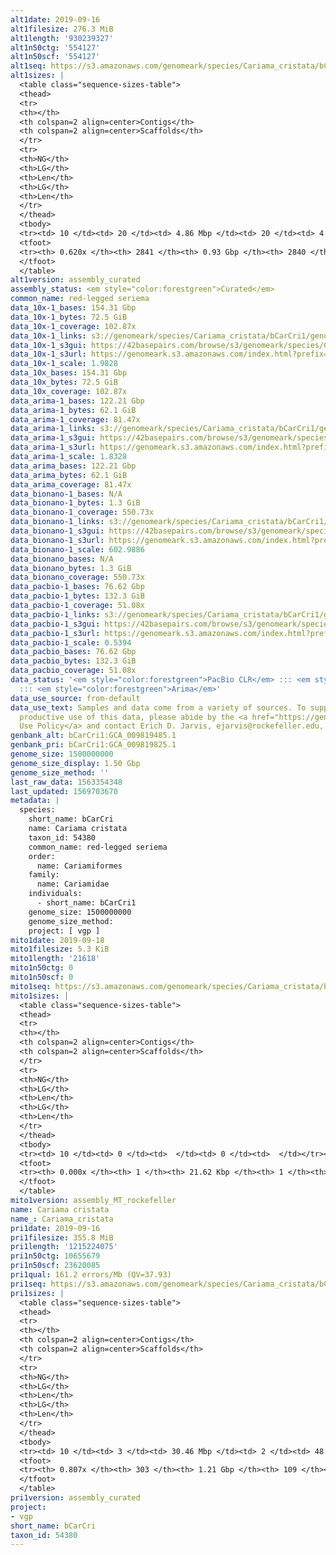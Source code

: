 ```yaml
---
alt1date: 2019-09-16
alt1filesize: 276.3 MiB
alt1length: '930239327'
alt1n50ctg: '554127'
alt1n50scf: '554127'
alt1seq: https://s3.amazonaws.com/genomeark/species/Cariama_cristata/bCarCri1/assembly_curated/bCarCri1.alt.cur.20190916.fasta.gz
alt1sizes: |
  <table class="sequence-sizes-table">
  <thead>
  <tr>
  <th></th>
  <th colspan=2 align=center>Contigs</th>
  <th colspan=2 align=center>Scaffolds</th>
  </tr>
  <tr>
  <th>NG</th>
  <th>LG</th>
  <th>Len</th>
  <th>LG</th>
  <th>Len</th>
  </tr>
  </thead>
  <tbody>
  <tr><td> 10 </td><td> 20 </td><td> 4.86 Mbp </td><td> 20 </td><td> 4.86 Mbp </td></tr><tr><td> 20 </td><td> 59 </td><td> 3.14 Mbp </td><td> 59 </td><td> 3.14 Mbp </td></tr><tr><td> 30 </td><td> 121 </td><td> 1.95 Mbp </td><td> 121 </td><td> 1.95 Mbp </td></tr><tr><td> 40 </td><td> 217 </td><td> 1.22 Mbp </td><td> 217 </td><td> 1.22 Mbp </td></tr><tr style="background-color:#cccccc;"><td> 50 </td><td> 395 </td><td> 0.55 Mbp </td><td> 395 </td><td> 0.55 Mbp </td></tr><tr><td> 60 </td><td> 1785 </td><td> 43.71 Kbp </td><td> 1784 </td><td> 43.71 Kbp </td></tr><tr><td> 70 </td><td> 0 </td><td>  </td><td> 0 </td><td>  </td></tr><tr><td> 80 </td><td> 0 </td><td>  </td><td> 0 </td><td>  </td></tr><tr><td> 90 </td><td> 0 </td><td>  </td><td> 0 </td><td>  </td></tr><tr><td> 100 </td><td> 0 </td><td>  </td><td> 0 </td><td>  </td></tr></tbody>
  <tfoot>
  <tr><th> 0.620x </th><th> 2841 </th><th> 0.93 Gbp </th><th> 2840 </th><th> 0.93 Gbp </th></tr>
  </tfoot>
  </table>
alt1version: assembly_curated
assembly_status: <em style="color:forestgreen">Curated</em>
common_name: red-legged seriema
data_10x-1_bases: 154.31 Gbp
data_10x-1_bytes: 72.5 GiB
data_10x-1_coverage: 102.87x
data_10x-1_links: s3://genomeark/species/Cariama_cristata/bCarCri1/genomic_data/10x/<br>
data_10x-1_s3gui: https://42basepairs.com/browse/s3/genomeark/species/Cariama_cristata/bCarCri1/genomic_data/10x/
data_10x-1_s3url: https://genomeark.s3.amazonaws.com/index.html?prefix=species/Cariama_cristata/bCarCri1/genomic_data/10x/
data_10x-1_scale: 1.9828
data_10x_bases: 154.31 Gbp
data_10x_bytes: 72.5 GiB
data_10x_coverage: 102.87x
data_arima-1_bases: 122.21 Gbp
data_arima-1_bytes: 62.1 GiB
data_arima-1_coverage: 81.47x
data_arima-1_links: s3://genomeark/species/Cariama_cristata/bCarCri1/genomic_data/arima/<br>
data_arima-1_s3gui: https://42basepairs.com/browse/s3/genomeark/species/Cariama_cristata/bCarCri1/genomic_data/arima/
data_arima-1_s3url: https://genomeark.s3.amazonaws.com/index.html?prefix=species/Cariama_cristata/bCarCri1/genomic_data/arima/
data_arima-1_scale: 1.8328
data_arima_bases: 122.21 Gbp
data_arima_bytes: 62.1 GiB
data_arima_coverage: 81.47x
data_bionano-1_bases: N/A
data_bionano-1_bytes: 1.3 GiB
data_bionano-1_coverage: 550.73x
data_bionano-1_links: s3://genomeark/species/Cariama_cristata/bCarCri1/genomic_data/bionano/<br>
data_bionano-1_s3gui: https://42basepairs.com/browse/s3/genomeark/species/Cariama_cristata/bCarCri1/genomic_data/bionano/
data_bionano-1_s3url: https://genomeark.s3.amazonaws.com/index.html?prefix=species/Cariama_cristata/bCarCri1/genomic_data/bionano/
data_bionano-1_scale: 602.9886
data_bionano_bases: N/A
data_bionano_bytes: 1.3 GiB
data_bionano_coverage: 550.73x
data_pacbio-1_bases: 76.62 Gbp
data_pacbio-1_bytes: 132.3 GiB
data_pacbio-1_coverage: 51.08x
data_pacbio-1_links: s3://genomeark/species/Cariama_cristata/bCarCri1/genomic_data/pacbio/<br>
data_pacbio-1_s3gui: https://42basepairs.com/browse/s3/genomeark/species/Cariama_cristata/bCarCri1/genomic_data/pacbio/
data_pacbio-1_s3url: https://genomeark.s3.amazonaws.com/index.html?prefix=species/Cariama_cristata/bCarCri1/genomic_data/pacbio/
data_pacbio-1_scale: 0.5394
data_pacbio_bases: 76.62 Gbp
data_pacbio_bytes: 132.3 GiB
data_pacbio_coverage: 51.08x
data_status: '<em style="color:forestgreen">PacBio CLR</em> ::: <em style="color:forestgreen">10x</em>
  ::: <em style="color:forestgreen">Arima</em>'
data_use_source: from-default
data_use_text: Samples and data come from a variety of sources. To support fair and
  productive use of this data, please abide by the <a href="https://genome10k.soe.ucsc.edu/data-use-policies/">Data
  Use Policy</a> and contact Erich D. Jarvis, ejarvis@rockefeller.edu, with any questions.
genbank_alt: bCarCri1:GCA_009819485.1
genbank_pri: bCarCri1:GCA_009819825.1
genome_size: 1500000000
genome_size_display: 1.50 Gbp
genome_size_method: ''
last_raw_data: 1563354348
last_updated: 1569703670
metadata: |
  species:
    short_name: bCarCri
    name: Cariama cristata
    taxon_id: 54380
    common_name: red-legged seriema
    order:
      name: Cariamiformes
    family:
      name: Cariamidae
    individuals:
      - short_name: bCarCri1
    genome_size: 1500000000
    genome_size_method:
    project: [ vgp ]
mito1date: 2019-09-18
mito1filesize: 5.3 KiB
mito1length: '21618'
mito1n50ctg: 0
mito1n50scf: 0
mito1seq: https://s3.amazonaws.com/genomeark/species/Cariama_cristata/bCarCri1/assembly_MT_rockefeller/bCarCri1.MT.20190918.fasta.gz
mito1sizes: |
  <table class="sequence-sizes-table">
  <thead>
  <tr>
  <th></th>
  <th colspan=2 align=center>Contigs</th>
  <th colspan=2 align=center>Scaffolds</th>
  </tr>
  <tr>
  <th>NG</th>
  <th>LG</th>
  <th>Len</th>
  <th>LG</th>
  <th>Len</th>
  </tr>
  </thead>
  <tbody>
  <tr><td> 10 </td><td> 0 </td><td>  </td><td> 0 </td><td>  </td></tr><tr><td> 20 </td><td> 0 </td><td>  </td><td> 0 </td><td>  </td></tr><tr><td> 30 </td><td> 0 </td><td>  </td><td> 0 </td><td>  </td></tr><tr><td> 40 </td><td> 0 </td><td>  </td><td> 0 </td><td>  </td></tr><tr style="background-color:#cccccc;"><td> 50 </td><td> 0 </td><td style="background-color:#ff8888;">  </td><td> 0 </td><td style="background-color:#ff8888;">  </td></tr><tr><td> 60 </td><td> 0 </td><td>  </td><td> 0 </td><td>  </td></tr><tr><td> 70 </td><td> 0 </td><td>  </td><td> 0 </td><td>  </td></tr><tr><td> 80 </td><td> 0 </td><td>  </td><td> 0 </td><td>  </td></tr><tr><td> 90 </td><td> 0 </td><td>  </td><td> 0 </td><td>  </td></tr><tr><td> 100 </td><td> 0 </td><td>  </td><td> 0 </td><td>  </td></tr></tbody>
  <tfoot>
  <tr><th> 0.000x </th><th> 1 </th><th> 21.62 Kbp </th><th> 1 </th><th> 21.62 Kbp </th></tr>
  </tfoot>
  </table>
mito1version: assembly_MT_rockefeller
name: Cariama cristata
name_: Cariama_cristata
pri1date: 2019-09-16
pri1filesize: 355.8 MiB
pri1length: '1215224075'
pri1n50ctg: 10655679
pri1n50scf: 23620085
pri1qual: 161.2 errors/Mb (QV=37.93)
pri1seq: https://s3.amazonaws.com/genomeark/species/Cariama_cristata/bCarCri1/assembly_curated/bCarCri1.pri.cur.20190916.fasta.gz
pri1sizes: |
  <table class="sequence-sizes-table">
  <thead>
  <tr>
  <th></th>
  <th colspan=2 align=center>Contigs</th>
  <th colspan=2 align=center>Scaffolds</th>
  </tr>
  <tr>
  <th>NG</th>
  <th>LG</th>
  <th>Len</th>
  <th>LG</th>
  <th>Len</th>
  </tr>
  </thead>
  <tbody>
  <tr><td> 10 </td><td> 3 </td><td> 30.46 Mbp </td><td> 2 </td><td> 48.85 Mbp </td></tr><tr><td> 20 </td><td> 9 </td><td> 22.16 Mbp </td><td> 5 </td><td> 45.05 Mbp </td></tr><tr><td> 30 </td><td> 17 </td><td> 17.93 Mbp </td><td> 9 </td><td> 37.39 Mbp </td></tr><tr><td> 40 </td><td> 26 </td><td> 14.09 Mbp </td><td> 13 </td><td> 30.18 Mbp </td></tr><tr style="background-color:#cccccc;"><td> 50 </td><td> 39 </td><td style="background-color:#88ff88;"> 10.66 Mbp </td><td> 19 </td><td style="background-color:#88ff88;"> 23.62 Mbp </td></tr><tr><td> 60 </td><td> 55 </td><td> 7.81 Mbp </td><td> 26 </td><td> 20.06 Mbp </td></tr><tr><td> 70 </td><td> 84 </td><td> 3.85 Mbp </td><td> 34 </td><td> 15.30 Mbp </td></tr><tr><td> 80 </td><td> 179 </td><td> 353.06 Kbp </td><td> 51 </td><td> 2.99 Mbp </td></tr><tr><td> 90 </td><td> 0 </td><td>  </td><td> 0 </td><td>  </td></tr><tr><td> 100 </td><td> 0 </td><td>  </td><td> 0 </td><td>  </td></tr></tbody>
  <tfoot>
  <tr><th> 0.807x </th><th> 303 </th><th> 1.21 Gbp </th><th> 109 </th><th> 1.22 Gbp </th></tr>
  </tfoot>
  </table>
pri1version: assembly_curated
project:
- vgp
short_name: bCarCri
taxon_id: 54380
---
```

